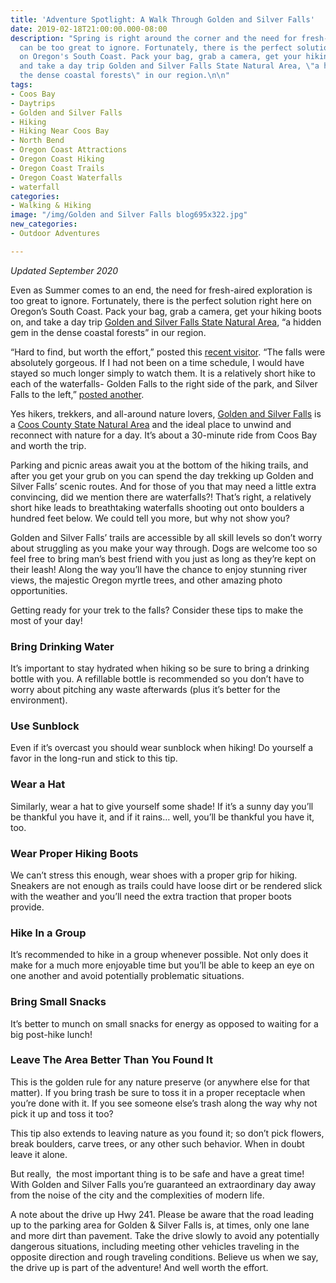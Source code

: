```yaml
---
title: 'Adventure Spotlight: A Walk Through Golden and Silver Falls'
date: 2019-02-18T21:00:00.000-08:00
description: "Spring is right around the corner and the need for fresh-aired exploration
  can be too great to ignore. Fortunately, there is the perfect solution right here
  on Oregon's South Coast. Pack your bag, grab a camera, get your hiking boots on,
  and take a day trip Golden and Silver Falls State Natural Area, \"a hidden gem in
  the dense coastal forests\" in our region.\n\n"
tags:
- Coos Bay
- Daytrips
- Golden and Silver Falls
- Hiking
- Hiking Near Coos Bay
- North Bend
- Oregon Coast Attractions
- Oregon Coast Hiking
- Oregon Coast Trails
- Oregon Coast Waterfalls
- waterfall
categories:
- Walking & Hiking
image: "/img/Golden and Silver Falls blog695x322.jpg"
new_categories:
- Outdoor Adventures

---
```

_Updated September 2020_

Even as Summer comes to an end, the need for fresh-aired exploration is too great to ignore. Fortunately, there is the perfect solution right here on Oregon’s South Coast. Pack your bag, grab a camera, get your hiking boots on, and take a day trip <a href="http://alltrails.com/parks/us/oregon/golden-and-silver-falls-state-natural-area" target="_blank" rel="noopener noreferrer">Golden and Silver Falls State Natural Area</a>, “a hidden gem in the dense coastal forests” in our region.

“Hard to find, but worth the effort,” posted this <a href="https://www.google.com/webhp?sourceid=chrome-instant&ion=1&espv=2&ie=UTF-8#q=golden%20and%20silver%20falls&lrd=0x54c3f3a384e2d9e9:0x525b0ff0af984bd8,1,," target="_blank" rel="noopener noreferrer">recent visitor</a>. “The falls were absolutely gorgeous. If I had not been on a time schedule, I would have stayed so much longer simply to watch them. It is a relatively short hike to each of the waterfalls- Golden Falls to the right side of the park, and Silver Falls to the left,” [posted another](http://www.tripadvisor.com/ShowUserReviews-g29988-d6434056-r327001855-Golden_and_Silver_Falls-Allegany_Oregon.html#).

Yes hikers, trekkers, and all-around nature lovers, <a href="http://alltrails.com/trail/us/oregon/golden-and-silver-falls" target="_blank" rel="noopener noreferrer">Golden and Silver Falls</a> is a <a href="http://oregonstateparks.org/index.cfm?do=parkPage.dsp_parkPage&parkId=67" target="_blank" rel="noopener noreferrer">Coos County State Natural Area</a> and the ideal place to unwind and reconnect with nature for a day. It’s about a 30-minute ride from Coos Bay and worth the trip.

Parking and picnic areas await you at the bottom of the hiking trails, and after you get your grub on you can spend the day trekking up Golden and Silver Falls’ scenic routes. And for those of you that may need a little extra convincing, did we mention there are waterfalls?! That’s right, a relatively short hike leads to breathtaking waterfalls shooting out onto boulders a hundred feet below. We could tell you more, but why not show you?

Golden and Silver Falls’ trails are accessible by all skill levels so don’t worry about struggling as you make your way through. Dogs are welcome too so feel free to bring man’s best friend with you just as long as they’re kept on their leash! Along the way you’ll have the chance to enjoy stunning river views, the majestic Oregon myrtle trees, and other amazing photo opportunities.

Getting ready for your trek to the falls? Consider these tips to make the most of your day!

### **Bring Drinking Water**

It’s important to stay hydrated when hiking so be sure to bring a drinking bottle with you. A refillable bottle is recommended so you don’t have to worry about pitching any waste afterwards (plus it’s better for the environment).

### **Use Sunblock**

Even if it’s overcast you should wear sunblock when hiking! Do yourself a favor in the long-run and stick to this tip.

### **Wear a Hat**

Similarly, wear a hat to give yourself some shade! If it’s a sunny day you’ll be thankful you have it, and if it rains… well, you’ll be thankful you have it, too.

### **Wear Proper Hiking Boots**

We can’t stress this enough, wear shoes with a proper grip for hiking. Sneakers are not enough as trails could have loose dirt or be rendered slick with the weather and you’ll need the extra traction that proper boots provide.

### **Hike In a Group**

It’s recommended to hike in a group whenever possible. Not only does it make for a much more enjoyable time but you’ll be able to keep an eye on one another and avoid potentially problematic situations.

### **Bring Small Snacks**

It’s better to munch on small snacks for energy as opposed to waiting for a big post-hike lunch!

### **Leave The Area Better Than You Found It**

This is the golden rule for any nature preserve (or anywhere else for that matter). If you bring trash be sure to toss it in a proper receptacle when you’re done with it. If you see someone else’s trash along the way why not pick it up and toss it too?

This tip also extends to leaving nature as you found it; so don’t pick flowers, break boulders, carve trees, or any other such behavior. When in doubt leave it alone.

But really,  the most important thing is to be safe and have a great time! With Golden and Silver Falls you’re guaranteed an extraordinary day away from the noise of the city and the complexities of modern life.

A note about the drive up Hwy 241. Please be aware that the road leading up to the parking area for Golden & Silver Falls is, at times, only one lane and more dirt than pavement. Take the drive slowly to avoid any potentially dangerous situations, including meeting other vehicles traveling in the opposite direction and rough traveling conditions. Believe us when we say, the drive up is part of the adventure! And well worth the effort.